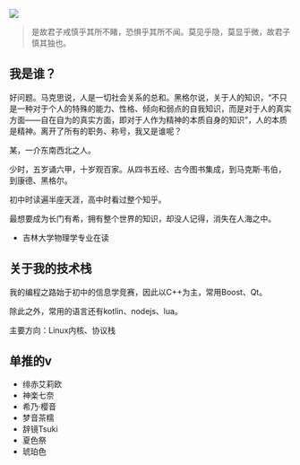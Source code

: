 ![](https://blog.yizhou.info/img/about.jpg)

> 是故君子戒慎乎其所不睹，恐惧乎其所不闻。莫见乎隐，莫显乎微，故君子慎其独也。

## 我是谁？
好问题。马克思说，人是一切社会关系的总和。黑格尔说，关于人的知识，“不只是一种对于个人的特殊的能力、性格、倾向和弱点的自我知识，而是对于人的真实方面——自在自为的真实方面，即对于人作为精神的本质自身的知识”，人的本质是精神。离开了所有的职务、称号，我又是谁呢？

某，一介东南西北之人。

少时，五岁诵六甲，十岁观百家。从四书五经、古今图书集成，到马克斯·韦伯，到康德、黑格尔。

初中时读遍半座天涯，高中时看过整个知乎。

最想要成为长门有希，拥有整个世界的知识，却没人记得，消失在人海之中。

+ 吉林大学物理学专业在读

## 关于我的技术栈
我的编程之路始于初中的信息学竞赛，因此以C++为主，常用Boost、Qt。

除此之外，常用的语言还有kotlin、nodejs、lua。

主要方向：Linux内核、协议栈

## 单推的v
+ 绯赤艾莉欧 
+ 神楽七奈 
+ 希乃·樱音 
+ 梦音茶糯
+ 辞镜Tsuki 
+ 夏色祭 
+ 琥珀色
